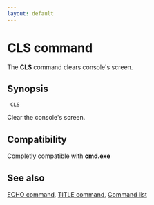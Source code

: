 ```yaml
---
layout: default
---
```

# CLS command #

The **CLS** command clears console's screen.

## Synopsis ##

     CLS

Clear the console's screen.

## Compatibility ##

Completly compatible with **cmd.exe**

## See also ##

[ECHO command](echo), [TITLE command](title), [Command list](commands) 

